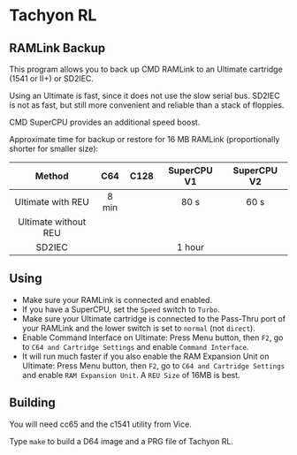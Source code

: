 # Tachyon RL
## RAMLink Backup

This program allows you to back up CMD RAMLink to an Ultimate cartridge (1541 or II+) or SD2IEC. 

Using an Ultimate is fast, since it does not use the slow serial bus. SD2IEC is not as fast, but still more convenient and reliable than a stack of floppies.

CMD SuperCPU provides an additional speed boost.

Approximate time for backup or restore for 16 MB RAMLink (proportionally shorter for smaller size):

| Method | C64 | C128 | SuperCPU V1 | SuperCPU V2 |
|:-:|:-:|:-:|:-:|:-:|
| Ultimate with REU | 8 min | | 80 s | 60 s |
| Ultimate without REU| | | | |
| SD2IEC | | | 1 hour | |

## Using

- Make sure your RAMLink is connected and enabled.
- If you have a SuperCPU, set the `Speed` switch to `Turbo`.
- Make sure your Ultimate cartridge is connected to the Pass-Thru port of your RAMLink and the lower switch is set to `normal` (not `direct`).
- Enable Command Interface on Ultimate: Press Menu button, then `F2`, go to `C64 and Cartridge Settings` and enable `Command Interface`.
- It will run much faster if you also enable the RAM Expansion Unit on Ultimate: Press Menu button, then `F2`, go to `C64 and Cartridge Settings` and enable `RAM Expansion Unit`. A `REU Size` of 16MB is best.

## Building

You will need cc65 and the c1541 utility from Vice.

Type `make` to build a D64 image and a PRG file of Tachyon RL.
